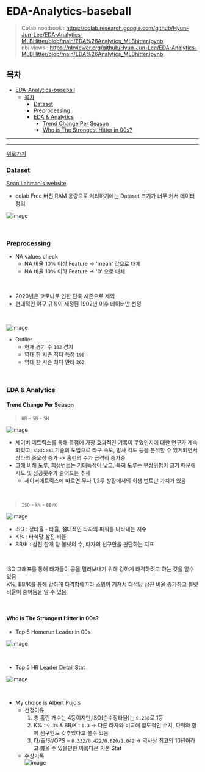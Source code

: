 # EDA-Analytics-baseball
> Colab nootbook : https://colab.research.google.com/github/Hyun-Jun-Lee/EDA-Analytics-MLBHitter/blob/main/EDA%26Analytics_MLBhitter.ipynb <br>
> nbi views : https://nbviewer.org/github/Hyun-Jun-Lee/EDA-Analytics-MLBHitter/blob/main/EDA%26Analytics_MLBhitter.ipynb

## 목차

- [EDA-Analytics-baseball](#eda-analytics-baseball)
  - [목차](#목차)
    - [Dataset](#dataset)
    - [Preprocessing](#preprocessing)
    - [EDA & Analytics](#eda--analytics)
      - [Trend Change Per Season](#trend-change-per-season)
      - [Who is The Strongest Hitter in 00s?](#who-is-the-strongest-hitter-in-00s)


***

***

[위로가기](#목차)


### Dataset

<a href="http://www.seanlahman.com/baseball-archive/statistics/">Sean Lahman's website</a>

- colab Free 버전 RAM 용량으로 처리하기에는 Dataset 크기가 너무 커서 데이터 정리

![image](https://user-images.githubusercontent.com/76996686/142727142-1fdaf70f-2c71-4c64-8d1a-0db80408e0b2.png)

<br>

### Preprocessing

- NA values check
  - NA 비율 10% 이상 Feature -> 'mean' 값으로 대체
  - NA 비율 10% 이하 Feature -> '0' 으로 대체

<br>

- 2020년은 코로나로 인한 단축 시즌으로 제외
- 현대적인 야구 규칙이 제정된 1902년 이후 데이터만 선정

<br>

![image](https://user-images.githubusercontent.com/76996686/142727619-48456211-d604-4049-95dd-2f3c3cbbf1c9.png)

- Outlier
  - 현재 경기 수 `162` 경기
  - 역대 한 시즌 최다 득점 `198`
  - 역대 한 시즌 최다 안타 `262`

<br>

### EDA & Analytics

#### Trend Change Per Season

> `HR` - `SB` - `SH`

![image](https://user-images.githubusercontent.com/76996686/142727866-f858dc40-976c-404f-905e-1163a7263bd7.png)

- 세이버 메트릭스를 통해 득점에 가장 효과적인 기록이 무었인지에 대한 연구가 계속 되었고, statcast 기술의 도입으로 타구 속도, 발사 각도 등을 분석할 수 있게되면서 장타의 중요성 증가 -> 홈런의 수가 급격히 증가중
- 그에 비해 도루, 희생번트는 기대득점이 낮고, 특히 도루는 부상위험이 크기 때문에 시도 및 성공횟수가 줄어드는 추세
    - 세이버메트릭스에 따르면 무사 1,2루 상황에서의 희생 번트만 가치가 있음

<br>

> `ISO` - `k%` - `BB/K`

![image](https://user-images.githubusercontent.com/76996686/142727956-573e2786-fa7a-4750-bc93-1513f58e06a7.png)

- ISO : 장타율 - 타율, 절대적인 타자의 파워를 나타내는 지수
- K% : 타석당 삼진 비율
- BB/K : 삼진 한개 당 볼넷의 수, 타자의 선구안을 판단하는 지표

<br>

ISO 그래프를 통해 타자들이 공을 멀리보내기 위해 강하게 타격하려고 하는 것을 알수 있음<br>
K%, BB/K를 통해 강하게 타격함에따라 스윙이 커져서 타석당 삼진 비율 증가하고 볼넷 비율이 줄어듬을 알 수 있음

<br>

#### Who is The Strongest Hitter in 00s?

- Top 5 Homerun Leader in 00s

![image](https://user-images.githubusercontent.com/76996686/142729687-da37048f-8f46-4c9b-b296-f3f73049995a.png)

<br>

- Top 5 HR Leader Detail Stat

![image](https://user-images.githubusercontent.com/76996686/142729715-e437d6de-7366-4a29-819a-6726e82236c0.png)

<br>

- My choice is Albert Pujols
  - 선정이유
    1. 총 홈런 개수는 4등이지만,ISO(순수장타율)는 `0.288`로 1등
    2. K% : `9.3%` & BB/K : `1.3` -> 다른 타자와 비교해 압도적인 수치, 파워와 함께 선구안도 갖추었다고 볼수 있음
    3. 타/출/장/OPS = `0.332/0.422/0.620/1.042` -> 역사상 최고의 10년이라고 뽑을 수 있을만한 아름다운 기본 Stat
  - 수상기록<br>
  ![image](https://user-images.githubusercontent.com/76996686/142729981-8180cb3c-52a3-4bae-9b4e-4e303dd924e1.png)
